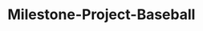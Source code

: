 # Milestone-Project-Baseball

<!--

    The purpose of this project is to create a miniature baseball simulation that encapsulates one pivotal at-bat and provides the player with a psuedo-randomly-generated win or lose outcome. This will be accomplished using many different skills learned in the first unit of the Software Development Bootcamp.

    The player's agency in the game comes two-fold: they will have the option to name their team whatever they choose and they will also commit a number guess that will partially determine how the game ends. 

    For part one, initial pieces of the project will include:
-creating an HTML framework in which the game will reside
-styling said framework to give the game life
-creating a form for the player to input their team name
    (after initial testing, I needed to also include a rules section so the player knows what is going on)
-creating a "scorebug" that will automatically update when the player has submitted their team name

    Part two will consist of giving the player to chance to submit a number guess and using that guess plus a randomly-generated second number to determine whether the player wins or loses. If the player's guess is within ten of the "AI Pitcher"'s RNG, the player "wins"

    Part two consists of:
-designing a form that allows the player to submit a hitting number and start the game
    (after initial testing, I realized I also needed a way to make it so the player COULD NOT edit the pitching number or the result)
-creating a random number generator to supply the second half of the equation, the pitcher's number.
-displaying how each ending result corresponds to a specific baseball play (Home Run, Single are wins, Flyout and Strikeout are losses)
-carrying out a sequence of events that let the player know if they won or lost, including
    --updating the scoreboard to reflect the end of the game
    --animations to show the 'baseball play' happening on a field mock-up
    --a way to restart the game after play has concluded.

    When each individual piece of the project is completed, the expectation is the final product will be worthy of a place in a future portfolio. However, it is also important to point out that this project can continuously be improved, with future updates potentially including deeper CSS customization and potentially even adding more at-bats to the game. 

    Thank you for reading,
    Grant Schlimgen

 -->